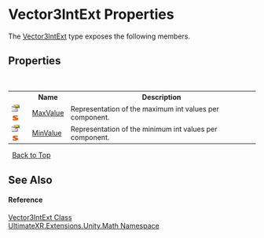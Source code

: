 # Vector3IntExt Properties
 

The <a href="T_UltimateXR_Extensions_Unity_Math_Vector3IntExt">Vector3IntExt</a> type exposes the following members.


## Properties
&nbsp;<table><tr><th></th><th>Name</th><th>Description</th></tr><tr><td>![Public property](media/pubproperty.gif "Public property")![Static member](media/static.gif "Static member")</td><td><a href="P_UltimateXR_Extensions_Unity_Math_Vector3IntExt_MaxValue">MaxValue</a></td><td>
Representation of the maximum int values per component.</td></tr><tr><td>![Public property](media/pubproperty.gif "Public property")![Static member](media/static.gif "Static member")</td><td><a href="P_UltimateXR_Extensions_Unity_Math_Vector3IntExt_MinValue">MinValue</a></td><td>
Representation of the minimum int values per component.</td></tr></table>&nbsp;
<a href="#vector3intext-properties">Back to Top</a>

## See Also


#### Reference
<a href="T_UltimateXR_Extensions_Unity_Math_Vector3IntExt">Vector3IntExt Class</a><br /><a href="N_UltimateXR_Extensions_Unity_Math">UltimateXR.Extensions.Unity.Math Namespace</a><br />